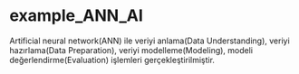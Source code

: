 # example_ANN_AI

Artificial neural network(ANN) ile veriyi anlama(Data Understanding), veriyi hazırlama(Data Preparation), veriyi modelleme(Modeling), modeli değerlendirme(Evaluation) işlemleri gerçekleştirilmiştir.
